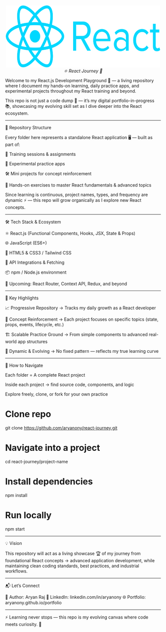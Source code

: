 <p align="center">
  <img src="./react.png" alt="React JS" width="500" height="200">
  <br>
  <em>⚛️ React Journey 🚀</em>
</p>



Welcome to my React.js Development Playground 🎨 — a living repository where I document my hands-on learning, daily practice apps, and experimental projects throughout my React training and beyond.

This repo is not just a code dump 💾 — it’s my digital portfolio-in-progress 📚, showcasing my evolving skill set as I dive deeper into the React ecosystem.


---

📂 Repository Structure

Every folder here represents a standalone React application 🖥️ — built as part of:

📖 Training sessions & assignments

🧪 Experimental practice apps

🛠️ Mini projects for concept reinforcement

🎯 Hands-on exercises to master React fundamentals & advanced topics


Since learning is continuous, project names, types, and frequency are dynamic ⚡ — this repo will grow organically as I explore new React concepts.


---

🛠️ Tech Stack & Ecosystem

⚛️ React.js (Functional Components, Hooks, JSX, State & Props)

🌐 JavaScript (ES6+)

🎨 HTML5 & CSS3 / Tailwind CSS

🔗 API Integrations & Fetching

📦 npm / Node.js environment

🧩 Upcoming: React Router, Context API, Redux, and beyond



---

📌 Key Highlights

📈 Progressive Repository → Tracks my daily growth as a React developer

🧠 Concept Reinforcement → Each project focuses on specific topics (state, props, events, lifecycle, etc.)

🏗️ Scalable Practice Ground → From simple components to advanced real-world app structures

🔄 Dynamic & Evolving → No fixed pattern — reflects my true learning curve



---

🧭 How to Navigate

Each folder = A complete React project

Inside each project → find source code, components, and logic

Explore freely, clone, or fork for your own practice


# Clone repo
git clone https://github.com/aryanony/react-journey.git

# Navigate into a project
cd react-journey/project-name

# Install dependencies
npm install

# Run locally
npm start


---

💡 Vision

This repository will act as a living showcase 🏆 of my journey from foundational React concepts → advanced application development, while maintaining clean coding standards, best practices, and industrial workflows.


---

📬 Let’s Connect

👤 Author: Aryan Raj
💼 LinkedIn: linkedin.com/in/aryanony
🌐 Portfolio: aryanony.github.io/portfolio


---

⚡ Learning never stops — this repo is my evolving canvas where code meets curiosity. 🎨


